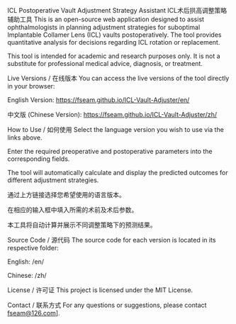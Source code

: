 ICL Postoperative Vault Adjustment Strategy Assistant
ICL术后拱高调整策略辅助工具
This is an open-source web application designed to assist ophthalmologists in planning adjustment strategies for suboptimal Implantable Collamer Lens (ICL) vaults postoperatively. The tool provides quantitative analysis for decisions regarding ICL rotation or replacement.

This tool is intended for academic and research purposes only. It is not a substitute for professional medical advice, diagnosis, or treatment.

Live Versions / 在线版本
You can access the live versions of the tool directly in your browser:

English Version: https://fseam.github.io/ICL-Vault-Adjuster/en/

中文版 (Chinese Version): https://fseam.github.io/ICL-Vault-Adjuster/zh/

How to Use / 如何使用
Select the language version you wish to use via the links above.

Enter the required preoperative and postoperative parameters into the corresponding fields.

The tool will automatically calculate and display the predicted outcomes for different adjustment strategies.

通过上方链接选择您希望使用的语言版本。

在相应的输入框中填入所需的术前及术后参数。

本工具将自动计算并展示不同调整策略下的预测结果。

Source Code / 源代码
The source code for each version is located in its respective folder:

English: /en/

Chinese: /zh/

License / 许可证
This project is licensed under the MIT License.

Contact / 联系方式
For any questions or suggestions, please contact fseam@126.com].
